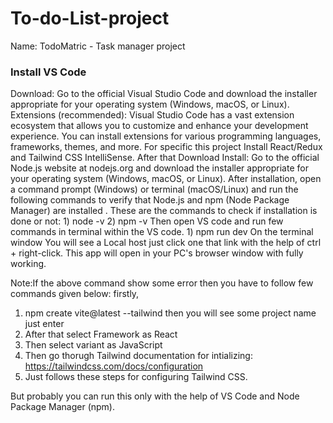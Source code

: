 # To-do-List-project
Name: TodoMatric - Task manager project
<h3>Install VS Code </h3>
Download: Go to the official Visual Studio Code and download the installer appropriate for your operating system (Windows, macOS, or Linux).
Extensions (recommended): Visual Studio Code has a vast extension ecosystem that allows you to customize and enhance your development experience. You can install extensions for various programming languages, frameworks, themes, and more. For specific this project Install React/Redux and Tailwind CSS IntelliSense.
After that Download Install: Go to the official Node.js website at nodejs.org and download the installer appropriate for your operating system (Windows, macOS, or Linux). After installation, open a command prompt (Windows) or terminal (macOS/Linux) and run the following commands to verify that Node.js and npm (Node Package Manager) are installed .
These are the commands to check if installation is done or not: 
1) node -v 
2) npm -v
Then open VS code and run few commands in terminal within the VS code.
1) npm run dev
On the terminal window You will see a Local host just click one that link with the help of ctrl + right-click. This app will open in your PC's browser window with fully working.

Note:If the above command show some error then you have to follow few commands given below:
firstly,
1) npm create vite@latest --tailwind
 then you will see some project name just enter
2) After that select Framework as React
3) Then select variant as JavaScript
4) Then go thorugh Tailwind documentation for intializing: https://tailwindcss.com/docs/configuration
5) Just follows these steps for configuring Tailwind CSS.

But probably you can run this only with the help of VS Code and Node Package Manager (npm).
